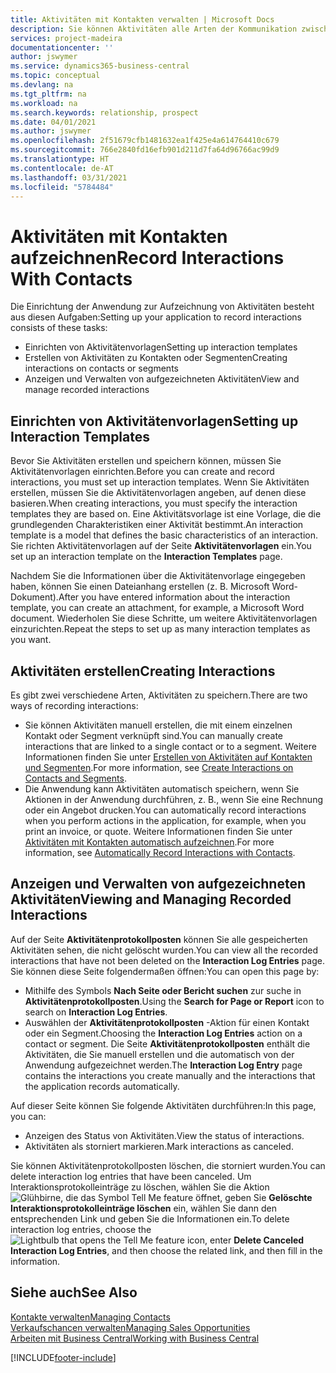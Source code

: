 ```yaml
---
title: Aktivitäten mit Kontakten verwalten | Microsoft Docs
description: Sie können Aktivitäten alle Arten der Kommunikation zwischen Ihrem Unternehmen und Ihren Kontakten aufzeichnen, uum Beispiel Briefe, Fax, E-Mail, Telefon, Besprechungen usw.
services: project-madeira
documentationcenter: ''
author: jswymer
ms.service: dynamics365-business-central
ms.topic: conceptual
ms.devlang: na
ms.tgt_pltfrm: na
ms.workload: na
ms.search.keywords: relationship, prospect
ms.date: 04/01/2021
ms.author: jswymer
ms.openlocfilehash: 2f51679cfb1481632ea1f425e4a614764410c679
ms.sourcegitcommit: 766e2840fd16efb901d211d7fa64d96766ac99d9
ms.translationtype: HT
ms.contentlocale: de-AT
ms.lasthandoff: 03/31/2021
ms.locfileid: "5784484"
---
```

# <a name="record-interactions-with-contacts"></a><span data-ttu-id="e8591-103">Aktivitäten mit Kontakten aufzeichnen</span><span class="sxs-lookup"><span data-stu-id="e8591-103">Record Interactions With Contacts</span></span>
<span data-ttu-id="e8591-104">Die Einrichtung der Anwendung zur Aufzeichnung von Aktivitäten besteht aus diesen Aufgaben:</span><span class="sxs-lookup"><span data-stu-id="e8591-104">Setting up your application to record interactions consists of these tasks:</span></span>

* <span data-ttu-id="e8591-105">Einrichten von Aktivitätenvorlagen</span><span class="sxs-lookup"><span data-stu-id="e8591-105">Setting up interaction templates</span></span>  
* <span data-ttu-id="e8591-106">Erstellen von Aktivitäten zu Kontakten oder Segmenten</span><span class="sxs-lookup"><span data-stu-id="e8591-106">Creating interactions on contacts or segments</span></span>  
* <span data-ttu-id="e8591-107">Anzeigen und Verwalten von aufgezeichneten Aktivitäten</span><span class="sxs-lookup"><span data-stu-id="e8591-107">View and manage recorded interactions</span></span>  

##  <a name="setting-up-interaction-templates"></a><span data-ttu-id="e8591-108">Einrichten von Aktivitätenvorlagen</span><span class="sxs-lookup"><span data-stu-id="e8591-108">Setting up Interaction Templates</span></span>
<span data-ttu-id="e8591-109">Bevor Sie Aktivitäten erstellen und speichern können, müssen Sie Aktivitätenvorlagen einrichten.</span><span class="sxs-lookup"><span data-stu-id="e8591-109">Before you can create and record interactions, you must set up interaction templates.</span></span> <span data-ttu-id="e8591-110">Wenn Sie Aktivitäten erstellen, müssen Sie die Aktivitätenvorlagen angeben, auf denen diese basieren.</span><span class="sxs-lookup"><span data-stu-id="e8591-110">When creating interactions, you must specify the interaction templates they are based on.</span></span> <span data-ttu-id="e8591-111">Eine Aktivitätsvorlage ist eine Vorlage, die die grundlegenden Charakteristiken einer Aktivität bestimmt.</span><span class="sxs-lookup"><span data-stu-id="e8591-111">An interaction template is a model that defines the basic characteristics of an interaction.</span></span>
<span data-ttu-id="e8591-112">Sie richten Aktivitätenvorlagen auf der Seite **Aktivitätenvorlagen** ein.</span><span class="sxs-lookup"><span data-stu-id="e8591-112">You set up an interaction template on the **Interaction Templates** page.</span></span>

<span data-ttu-id="e8591-113">Nachdem Sie die Informationen über die Aktivitätenvorlage eingegeben haben, können Sie einen Dateianhang erstellen (z. B. Microsoft Word-Dokument).</span><span class="sxs-lookup"><span data-stu-id="e8591-113">After you have entered information about the interaction template, you can create an attachment, for example, a Microsoft Word document.</span></span> <span data-ttu-id="e8591-114">Wiederholen Sie diese Schritte, um weitere Aktivitätenvorlagen einzurichten.</span><span class="sxs-lookup"><span data-stu-id="e8591-114">Repeat the steps to set up as many interaction templates as you want.</span></span>  

## <a name="creating-interactions"></a><span data-ttu-id="e8591-115">Aktivitäten erstellen</span><span class="sxs-lookup"><span data-stu-id="e8591-115">Creating Interactions</span></span>
<span data-ttu-id="e8591-116">Es gibt zwei verschiedene Arten, Aktivitäten zu speichern.</span><span class="sxs-lookup"><span data-stu-id="e8591-116">There are two ways of recording interactions:</span></span>

* <span data-ttu-id="e8591-117">Sie können Aktivitäten manuell erstellen, die mit einem einzelnen Kontakt oder Segment verknüpft sind.</span><span class="sxs-lookup"><span data-stu-id="e8591-117">You can manually create interactions that are linked to a single contact or to a segment.</span></span> <span data-ttu-id="e8591-118">Weitere Informationen finden Sie unter [Erstellen von Aktivitäten auf Kontakten und Segmenten](marketing-how-create-interactions.md).</span><span class="sxs-lookup"><span data-stu-id="e8591-118">For more information, see [Create Interactions on Contacts and Segments](marketing-how-create-interactions.md).</span></span>  
* <span data-ttu-id="e8591-119">Die Anwendung kann Aktivitäten automatisch speichern, wenn Sie Aktionen in der Anwendung durchführen, z. B., wenn Sie eine Rechnung oder ein Angebot drucken.</span><span class="sxs-lookup"><span data-stu-id="e8591-119">You can automatically record interactions when you perform actions in the application, for example, when you print an invoice, or quote.</span></span> <span data-ttu-id="e8591-120">Weitere Informationen finden Sie unter [Aktivitäten mit Kontakten automatisch aufzeichnen](marketing-auto-record-interactions.md).</span><span class="sxs-lookup"><span data-stu-id="e8591-120">For more information, see [Automatically Record Interactions with Contacts](marketing-auto-record-interactions.md).</span></span>

## <a name="viewing-and-managing-recorded-interactions"></a><span data-ttu-id="e8591-121">Anzeigen und Verwalten von aufgezeichneten Aktivitäten</span><span class="sxs-lookup"><span data-stu-id="e8591-121">Viewing and Managing Recorded Interactions</span></span>
<span data-ttu-id="e8591-122">Auf der Seite **Aktivitätenprotokollposten** können Sie alle gespeicherten Aktivitäten sehen, die nicht gelöscht wurden.</span><span class="sxs-lookup"><span data-stu-id="e8591-122">You can view all the recorded interactions that have not been deleted on the **Interaction Log Entries** page.</span></span> <span data-ttu-id="e8591-123">Sie können diese Seite folgendermaßen öffnen:</span><span class="sxs-lookup"><span data-stu-id="e8591-123">You can open this page by:</span></span>

* <span data-ttu-id="e8591-124">Mithilfe des Symbols **Nach Seite oder Bericht suchen** zur suche in **Aktivitätenprotokollposten**.</span><span class="sxs-lookup"><span data-stu-id="e8591-124">Using the **Search for Page or Report** icon to search on **Interaction Log Entries**.</span></span>
* <span data-ttu-id="e8591-125">Auswählen der **Aktivitätenprotokollposten** -Aktion für einen Kontakt oder ein Segment.</span><span class="sxs-lookup"><span data-stu-id="e8591-125">Choosing the **Interaction Log Entries** action on a contact or segment.</span></span>
  <span data-ttu-id="e8591-126">Die Seite **Aktivitätenprotokollposten** enthält die Aktivitäten, die Sie manuell erstellen und die automatisch von der Anwendung aufgezeichnet werden.</span><span class="sxs-lookup"><span data-stu-id="e8591-126">The **Interaction Log Entry** page contains the interactions you create manually and the interactions that the application records automatically.</span></span>

<span data-ttu-id="e8591-127">Auf dieser Seite können Sie folgende Aktivitäten durchführen:</span><span class="sxs-lookup"><span data-stu-id="e8591-127">In this page, you can:</span></span>

* <span data-ttu-id="e8591-128">Anzeigen des Status von Aktivitäten.</span><span class="sxs-lookup"><span data-stu-id="e8591-128">View the status of interactions.</span></span>
* <span data-ttu-id="e8591-129">Aktivitäten als storniert markieren.</span><span class="sxs-lookup"><span data-stu-id="e8591-129">Mark interactions as canceled.</span></span>

<span data-ttu-id="e8591-130">Sie können Aktivitätenprotokollposten löschen, die storniert wurden.</span><span class="sxs-lookup"><span data-stu-id="e8591-130">You can delete interaction log entries that have been canceled.</span></span> <span data-ttu-id="e8591-131">Um Interaktionsprotokolleinträge zu löschen, wählen Sie die Aktion ![Glühbirne, die das Symbol Tell Me feature](media/ui-search/search_small.png "Tell Me-Funktion") öffnet, geben Sie **Gelöschte Interaktionsprotokolleinträge löschen** ein, wählen Sie dann den entsprechenden Link und geben Sie die Informationen ein.</span><span class="sxs-lookup"><span data-stu-id="e8591-131">To delete interaction log entries, choose the ![Lightbulb that opens the Tell Me feature](media/ui-search/search_small.png "Tell me what you want to do") icon, enter **Delete Canceled Interaction Log Entries**, and then choose the related link, and then fill in the information.</span></span>

## <a name="see-also"></a><span data-ttu-id="e8591-132">Siehe auch</span><span class="sxs-lookup"><span data-stu-id="e8591-132">See Also</span></span>
[<span data-ttu-id="e8591-133">Kontakte verwalten</span><span class="sxs-lookup"><span data-stu-id="e8591-133">Managing Contacts</span></span>](marketing-contacts.md)  
[<span data-ttu-id="e8591-134">Verkaufschancen verwalten</span><span class="sxs-lookup"><span data-stu-id="e8591-134">Managing Sales Opportunities</span></span>](marketing-manage-sales-opportunities.md)  
[<span data-ttu-id="e8591-135">Arbeiten mit  Business Central</span><span class="sxs-lookup"><span data-stu-id="e8591-135">Working with Business Central</span></span>](ui-work-product.md)  


[!INCLUDE[footer-include](includes/footer-banner.md)]
